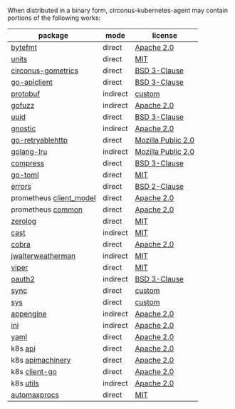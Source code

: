 When distributed in a binary form, circonus-kubernetes-agent may contain portions of the following works:

| package                               | mode   | license |
|---------------------------------------|--------|---------|
|[bytefmt](https://github.com/cloudfoundry/bytefmt)|direct|[Apache 2.0](https://github.com/cloudfoundry/bytefmt/blob/master/LICENSE)|
|[units](https://github.com/alecthomas/units)|direct|[MIT](https://github.com/alecthomas/units/blob/master/COPYING)|
|[circonus-gometrics](https://github.com/circonus-labs/circonus-gometrics)|direct|[BSD 3-Clause](https://github.com/circonus-labs/circonus-gometrics/blob/master/LICENSE)|
|[go-apiclient](https://github.com/circonus-labs/go-apiclient)|direct|[BSD 3-Clause](https://github.com/circonus-labs/go-apiclient/blob/master/LICENSE)|
|[protobuf](https://github.com/gogo/protobuf)|indirect|[custom](https://github.com/gogo/protobuf/blob/master/LICENSE)|
|[gofuzz](https://github.com/google/gofuzz)|indirect|[Apache 2.0](https://github.com/google/gofuzz/blob/master/LICENSE)|
|[uuid](https://github.com/google/uuid)|direct|[BSD 3-Clause](https://github.com/google/uuid/blob/master/LICENSE)|
|[gnostic](https://github.com/googleapis/gnostic)|indirect|[Apache 2.0](https://github.com/google/gnostic/blob/master/LICENSE)|
|[go-retryablehttp](https://github.com/hashicorp/go-retryablehttp)|direct|[Mozilla Public 2.0](https://github.com/hashicorp/go-retryablehttp/blob/master/LICENSE)|
|[golang-lru](https://github.com/hashicorp/golang-lru)|indirect|[Mozilla Public 2.0](https://github.com/hashicorp/golang-lru/blob/master/LICENSE)|
|[compress](https://github.com/klauspost/compress)|direct|[BSD 3-Clause](https://github.com/klauspost/compress/blob/master/LICENSE)|
|[go-toml](https://github.com/pelletier/go-toml)|direct|[MIT](https://github.com/pelletier/go-toml/blob/master/LICENSE)|
|[errors](https://github.com/pkg/errors)|direct|[BSD 2-Clause](https://github.com/pkg/errors/blob/master/LICENSE)|
|prometheus [client_model](https://github.com/prometheus/client_model)|direct|[Apache 2.0](https://github.com/prometheus/client_model/blob/master/LICENSE)|
|prometheus [common](https://github.com/prometheus/common)|direct|[Apache 2.0](https://github.com/prometheus/common/blob/main/LICENSE)|
|[zerolog](https://github.com/rs/zerolog)|direct|[MIT](https://github.com/rs/zerolog/blob/master/LICENSE)|
|[cast](https://github.com/spf13/cast)|indirect|[MIT](https://github.com/spf13/cast/blob/master/LICENSE)|
|[cobra](https://github.com/spf13/cobra)|direct|[Apache 2.0](https://github.com/spf13/cobra/blob/master/LICENSE.txt)|
|[jwalterweatherman](https://github.com/spf13/jwalterweatherman)|indirect|[MIT](https://github.com/spf13/jwalterweatherman/blob/master/LICENSE)|
|[viper](https://github.com/spf13/viper)|direct|[MIT](https://github.com/spf13/viper/blob/master/LICENSE)|
|[oauth2](https://golang.org/x/oauth2)|indirect|[BSD 3-Clause](https://github.com/golang/oauth2/blob/master/LICENSE)|
|[sync](https://golang.org/x/sync)|direct|[custom](https://github.com/golang/sync/blob/master/LICENSE)|
|[sys](https://golang.org/x/sys)|direct|[custom](https://github.com/golang/sys/blob/master/LICENSE)|
|[appengine](https://google.golang.org/appengine)|indirect|[Apache 2.0](https://github.com/golang/appengine/blob/master/LICENSE)|
|[ini](https://gopkg.in/ini.v1)|indirect|[Apache 2.0](https://github.com/go-ini/ini/blob/v1.62.0/LICENSE)|
|[yaml](https://github.com/go-yaml/yaml)|direct|[Apache 2.0](https://github.com/go-yaml/yaml/blob/v2/LICENSE)|
|k8s [api](https://k8s.io/api)|direct|[Apache 2.0](https://github.com/kubernetes/kubernetes/blob/master/staging/src/k8s.io/api/LICENSE)|
|k8s [apimachinery](https://k8s.io/apimachinery)|direct|[Apache 2.0](https://github.com/kubernetes/kubernetes/blob/master/staging/src/k8s.io/apimachinery/LICENSE)|
|k8s [client-go](https://k8s.io/client-go)|direct|[Apache 2.0](https://github.com/kubernetes/client-go/blob/master/LICENSE)|
|k8s [utils](https://k8s.io/utils)|indirect|[Apache 2.0](https://github.com/kubernetes/utils/blob/master/LICENSE)|
| [automaxprocs](https://github.com/uber-go/automaxprocs)|direct|[MIT](https://github.com/uber-go/automaxprocs/blob/master/LICENSE)|
